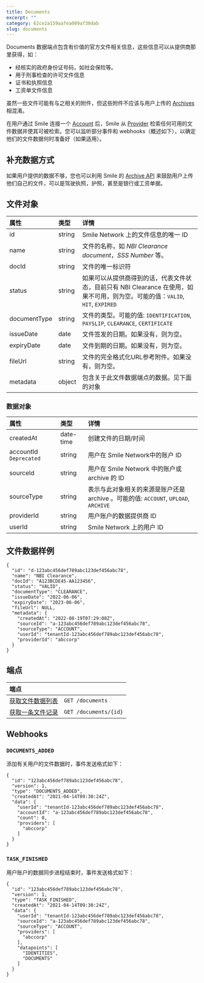 ```yaml
---
title: Documents
excerpt: ""
category: 62ce2a159aafea009af30dab
slug: documents
---
```



Documents 数据端点包含有价值的官方文件相关信息，这些信息可以从提供商那里获得，如：

- 经核实的政府身份证号码，如社会保险等。
- 用于刑事检查的许可文件信息
- 证书和执照信息
- 工资单文件信息

虽然一些文件可能有与之相关的附件，但这些附件不应该与用户上传的 [Archives](/reference/archives) 相混淆。

在用户通过 Smile 连接一个 [Account](/reference/accounts) 后，Smile 从  [Provider](/reference/providers) 检索任何可用的文件数据并使其可被检索。您可以监听部分事件和 webhooks（概述如下），以确定他们的文件数据何时准备好（如果适用）。

## 补充数据方式

如果用户提供的数据不够，您也可以利用 Smile 的 [Archive API](/reference/archives) 来鼓励用户上传他们自己的文件，可以是驾驶执照，护照，甚至是银行或工资单据。

## 文件对象

| 属性           | 类型     | 详情                                                                                  |
|:-------------|:-------|:------------------------------------------------------------------------------------|
| id           | string | Smile Network 上的文件信息的唯一 ID                                                          |
| name         | string | 文件的名称，如 *NBI Clearance document*，*SSS Number* 等。                                    |
| docId        | string | 文件的唯一标识符                                                                            |
| status       | string | 如果可以从提供商得到的话，代表文件状态，目前只有 NBI Clearance 在使用，如果不可用，则为空。可能的值：`VALID`, `HIT`, `EXPIRED` |
| documentType | string | 文件的类型。可能的值: `IDENTIFICATION`, `PAYSLIP`, `CLEARANCE`, `CERTIFICATE`                 |
| issueDate    | date   | 文件签发的日期。如果没有，则为空。                                                                   |
| expiryDate   | date   | 文件到期的日期。如果没有，则为空。                                                                   |
| fileUrl      | string | 文件的完全格式化URL参考附件。如果没有，则为空。                                                           |
| metadata     | object | 包含关于此文件数据端点的数据。见下面的对象                                                               |

### 数据对象

| 属性           | 类型     | 详情                                                                                                                                                        |
| :--------- | :----- |:----------------------------------------------------------------------------------------------------------------------------------------------------------|
| createdAt | date-time | 创建文件的日期/时间                                                                                                                                                |
| accountId `Deprecated` | string | 用户在 Smile Network中的账户 ID                                                                                                                                  |
| sourceId | string | 用户在 Smile Network 中的账户或 archive 的 ID                                                                                                                      |
| sourceType | string | 表示与此对象相关的来源是账户还是 archive 。可能的值: `ACCOUNT`, `UPLOAD`, `ARCHIVE`                                                                                            |
| providerId | string | 用户账户的数据提供商 ID                                                                                                                                             |
| userId | string | Smile Network 上的用户 ID                                                                                                                                     |


## 文件数据样例

```
{
  "id": "d-123abc456def789abc123def456abc78",
  "name": "NBI Clearance",
  "docId": "A123BCDE45-AA123456",
  "status": "VALID",
  "documentType": "CLEARANCE",
  "issueDate": "2022-06-06",
  "expiryDate": "2023-06-06",
  "fileUrl": NULL,
  "metadata": {
    "createdAt": "2022-08-19T07:29:08Z",
    "sourceId": "a-123abc456def789abc123def456abc78",
    "sourceType": "ACCOUNT",
    "userId": "tenantId-123abc456def789abc123def456abc78",
    "providerId": "abccorp"
  }
}
```

## 端点

| 端点                                      | |
|:----------------------------------------| :---- |
| [获取文件数据列表](/reference/list-documents-1) | `GET /documents` |
| [获取一条文件记录](/reference/get-document-1)   | `GET /documents/{id}` |

## Webhooks

### `DOCUMENTS_ADDED`

添加有关用户的文件数据时，事件发送格式如下：

```
{
  "id": "123abc456def789abc123def456abc78",
  "version": 1,
  "type": "DOCUMENTS_ADDED",
  "createdAt": "2021-04-14T09:30:24Z",
  "data": {
    "userId": "tenantId-123abc456def789abc123def456abc78",
    "accountId": "a-123abc456def789abc123def456abc78",
    "count": 0,
    "providers": [
      "abccorp"
    ]
  }
}
```

### `TASK_FINISHED`

用户账户的数据同步进程结束时，事件发送格式如下：

```
{
  "id": "123abc456def789abc123def456abc78",
  "version": 1,
  "type": "TASK_FINISHED",
  "createdAt": "2021-04-14T09:30:24Z",
  "data": {
    "userId": "tenantId-123abc456def789abc123def456abc78",
    "sourceId": "a-123abc456def789abc123def456abc78",
    "sourceType": "ACCOUNT",
    "providers": [
      "abccorp"
    ],
    "datapoints": [
      "IDENTITIES",
      "DOCUMENTS"
    ]
  }
}
```
